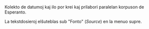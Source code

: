 Kolekto de datumoj kaj ilo por krei kaj prilabori paralelan korpuson de Esperanto.

La tekstdosieroj elŝuteblas sub "Fonto" (_Source_) en la menuo supre.